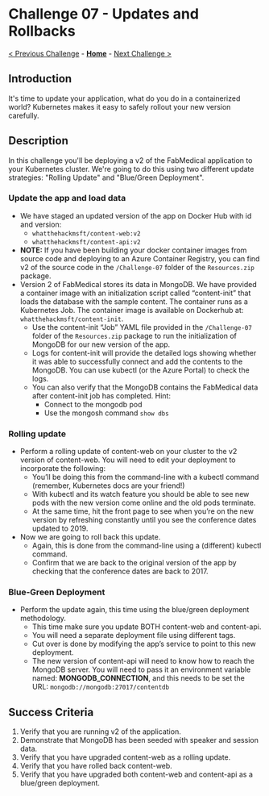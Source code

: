 # Challenge 07 - Updates and Rollbacks

[< Previous Challenge](./Challenge-06.md) - **[Home](../README.md)** - [Next Challenge >](./Challenge-08.md)

## Introduction

It's time to update your application, what do you do in a containerized world? Kubernetes makes it easy to safely rollout your new version carefully.

## Description

In this challenge you'll be deploying a v2 of the FabMedical application to your Kubernetes cluster. We're going to do this using two different update strategies: "Rolling Update" and "Blue/Green Deployment".

### Update the app and load data
- We have staged an updated version of the app on Docker Hub with id and version:
	- `whatthehackmsft/content-web:v2`
	- `whatthehackmsft/content-api:v2`
- **NOTE:** If you have been building your docker container images from source code and deploying to an Azure Container Registry, you can find v2 of the source code in the `/Challenge-07` folder of the `Resources.zip` package.
- Version 2 of FabMedical stores its data in MongoDB.  We have provided a container image with an initialization script called “content-init” that loads the database with the sample content. The container runs as a Kubernetes Job. The container image is available on Dockerhub at: `whatthehackmsft/content-init`. 
	- Use the content-init “Job” YAML file provided in the `/Challenge-07` folder of the `Resources.zip` package to run the initialization of MongoDB for our new version of the app.
	- Logs for content-init will provide the detailed logs showing whether it was able to successfully connect and add the contents to the MongoDB. You can use kubectl (or the Azure Portal) to check the logs.
	- You can also verify that the MongoDB contains the FabMedical data after content-init job has completed.  Hint:
    	- Connect to the mongodb pod
    	- Use the mongosh command `show dbs`


### Rolling update
- Perform a rolling update of content-web on your cluster to the v2 version of content-web.  You will need to edit your deployment to incorporate the following:
  - You’ll be doing this from the command-line with a kubectl command (remember, Kubernetes docs are your friend!)
  - With kubectl and its watch feature you should be able to see new pods with the new version come online and the old pods terminate.
  - At the same time, hit the front page to see when you’re on the new version by refreshing constantly until you see the conference dates updated to 2019. 
- Now we are going to roll back this update.
	- Again, this is done from the command-line using a (different) kubectl command.
	- Confirm that we are back to the original version of the app by checking that the conference dates are back to 2017.
### Blue-Green Deployment
- Perform the update again, this time using the blue/green deployment methodology.
	- This time make sure you update BOTH content-web and content-api.
	- You will need a separate deployment file using different tags.
	- Cut over is done by modifying the app’s service to point to this new deployment.
	- The new version of content-api will need to know how to reach the MongoDB server. You will need to pass it an environment variable named: **MONGODB_CONNECTION**, and this needs to be set the URL:  `mongodb://mongodb:27017/contentdb`

## Success Criteria

1. Verify that you are running v2 of the application.
1. Demonstrate that MongoDB has been seeded with speaker and session data.
1. Verify that you have upgraded content-web as a rolling update.
1. Verify that you have rolled back content-web.
1. Verify that you have upgraded both content-web and content-api as a blue/green deployment.
